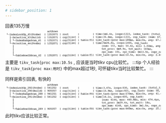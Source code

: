 ```yaml
---
# sidebar_position: 1
---
```

回表135万慢
![insert案例](../img/索引回表2.jpg)
主要是 `tikv_task{proc max:10.5s` , 应该是当时tikv cpu比较忙。
:::tip
个人经验是 `tikv_task{proc max:用时}` 中的max超过1秒, 可怀疑tikv当时比较繁忙。
:::

同样是索引回表, 有快的
![insert案例](../img/索引回表1.jpg)
此时tikv应该比较正常。
